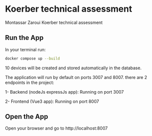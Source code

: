 # Koerber technical assessment

Montassar Zaroui Koerber technical assessment

## Run the App

In your terminal run:
```bash
docker compose up --build
```

10 devices will be created and stored automatically in the database.

The application will run by default on ports 3007 and 8007. there are 2 endpoints in the project:

1- Backend (nodeJs expressJs app): Running on port 3007

2- Frontend (Vue3 app): Running on port 8007


## Open the App

Open your browser and go to http://localhost:8007